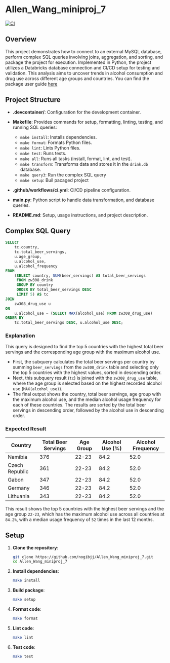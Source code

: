 # Allen_Wang_miniproj_7

[![CI](https://github.com/nogibjj/Allen_Wang_miniproj_7/actions/workflows/CICD.yml/badge.svg)](https://github.com/nogibjj/Allen_Wang_miniproj_7/actions/workflows/CICD.yml)

## Overview

This project demonstrates how to connect to an external MySQL database, perform complex SQL queries involving joins, aggregation, and sorting, and package the project for execution. Implemented in Python, the project utilizes a Databricks database connection and CI/CD setup for testing and validation. This analysis aims to uncover trends in alcohol consumption and drug use across different age groups and countries. You can find the package user guide [here](https://github.com/nogibjj/Allen_Wang_miniproj_7/blob/main/user_guide.md)

## Project Structure

- **.devcontainer/**: Configuration for the development container.
- **Makefile**: Provides commands for setup, formatting, linting, testing, and running SQL queries:
  - `make install`: Installs dependencies.
  - `make format`: Formats Python files.
  - `make lint`: Lints Python files.
  - `make test`: Runs tests.
  - `make all`: Runs all tasks (install, format, lint, and test).
  - `make transform`: Transforms data and stores it in the `drink.db` database.
  - `make query3`: Run the complex SQL query
  - `make setup`: Buil pacaged project

- **.github/workflows/ci.yml**: CI/CD pipeline configuration.
- **main.py**: Python script to handle data transformation, and database queries.
- **README.md**: Setup, usage instructions, and project description.

## Complex SQL Query

```sql
SELECT 
    tc.country,
    tc.total_beer_servings,
    u.age_group,
    u.alcohol_use,
    u.alcohol_frequency
FROM 
    (SELECT country, SUM(beer_servings) AS total_beer_servings 
     FROM zw308_drink 
     GROUP BY country 
     ORDER BY total_beer_servings DESC 
     LIMIT 5) AS tc
JOIN 
    zw308_drug_use u 
ON 
    u.alcohol_use = (SELECT MAX(alcohol_use) FROM zw308_drug_use) 
ORDER BY 
    tc.total_beer_servings DESC, u.alcohol_use DESC;
```

### Explanation
This query is designed to find the top 5 countries with the highest total beer servings and the corresponding age group with the maximum alcohol use.

- First, the subquery calculates the total beer servings per country by summing `beer_servings` from the `zw308_drink` table and selecting only the top 5 countries with the highest values, sorted in descending order.
- Next, this subquery result (`tc`) is joined with the `zw308_drug_use` table, where the age group is selected based on the highest recorded alcohol use (`MAX(alcohol_use)`).
- The final output shows the country, total beer servings, age group with the maximum alcohol use, and the median alcohol usage frequency for each of these countries. The results are sorted by the total beer servings in descending order, followed by the alcohol use in descending order.

### Expected Result

| Country         | Total Beer Servings | Age Group | Alcohol Use (%) | Alcohol Frequency |
|-----------------|--------------------|-----------|-----------------|-------------------|
| Namibia         | 376                | 22-23     | 84.2            | 52.0              |
| Czech Republic  | 361                | 22-23     | 84.2            | 52.0              |
| Gabon           | 347                | 22-23     | 84.2            | 52.0              |
| Germany         | 346                | 22-23     | 84.2            | 52.0              |
| Lithuania       | 343                | 22-23     | 84.2            | 52.0              |

This result shows the top 5 countries with the highest beer servings and the age group `22-23`, which has the maximum alcohol use across all countries at `84.2%`, with a median usage frequency of `52` times in the last 12 months.



## Setup

1. **Clone the repository**:

    ```bash
    git clone https://github.com/nogibjj/Allen_Wang_miniproj_7.git
    cd Allen_Wang_miniproj_7
    ```

2. **Install dependencies**:

    ```bash
    make install
    ```

3. **Build package**:

    ```bash
    make setup
    ```

4. **Format code**:

    ```bash
    make format
    ```

5. **Lint code**:

    ```bash
    make lint
    ```

6. **Test code**:

    ```bash
    make test
    ```
